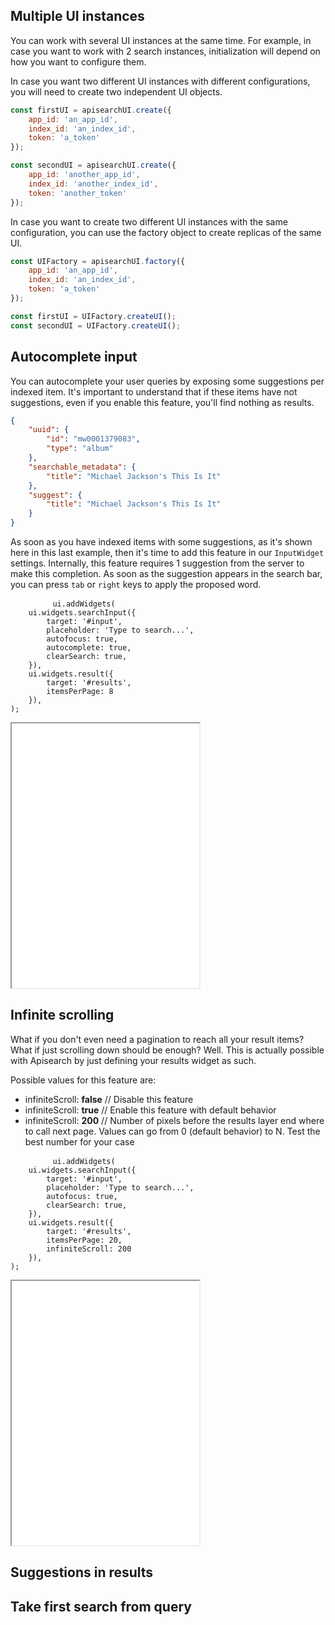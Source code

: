 ## Multiple UI instances

You can work with several UI instances at the same time. For example, in case
you want to work with 2 search instances, initialization will depend on how you
want to configure them.

In case you want two different UI instances with different configurations, you
will need to create two independent UI objects.

```javascript
const firstUI = apisearchUI.create({
    app_id: 'an_app_id',
    index_id: 'an_index_id',
    token: 'a_token'
});

const secondUI = apisearchUI.create({
    app_id: 'another_app_id',
    index_id: 'another_index_id',
    token: 'another_token'
});
```

In case you want to create two different UI instances with the same
configuration, you can use the factory object to create replicas of the same UI.

```javascript
const UIFactory = apisearchUI.factory({
    app_id: 'an_app_id',
    index_id: 'an_index_id',
    token: 'a_token'
});

const firstUI = UIFactory.createUI();
const secondUI = UIFactory.createUI();
```

## Autocomplete input

You can autocomplete your user queries by exposing some suggestions per indexed
item. It's important to understand that if these items have not suggestions,
even if you enable this feature, you'll find nothing as results.

```json
{
    "uuid": {
        "id": "mw0001379083",
        "type": "album"
    },
    "searchable_metadata": {
        "title": "Michael Jackson's This Is It"
    },
    "suggest": {
        "title": "Michael Jackson's This Is It"
    }
}
```

As soon as you have indexed items with some suggestions, as it's shown here in
this last example, then it's time to add this feature in our `InputWidget`
settings. Internally, this feature requires 1 suggestion from the server to make
this completion. As soon as the suggestion appears in the search bar, you can 
press `tab` or `right` keys to apply the proposed word.

<div class="row">
    <div class="col-lg-8 col-md-6 col-sm-12">
        <pre v-pre="" data-lang="javascript">
        <code lang="javascript">ui.addWidgets(
    ui.widgets.searchInput({
        target: '#input',
        placeholder: 'Type to search...',
        autofocus: true,
        autocomplete: true,
        clearSearch: true,
    }),
    ui.widgets.result({
        target: '#results',
        itemsPerPage: 8
    }),
);</code></pre>
    </div>
    <div class="col-lg-4 col-md-6 col-sm-12">
        <iframe scrolling="no" loading="lazy" src="/_iframe/search-input.html?with-autocomplete=true&num-results=8&as-grid=1&first-query=1" style="height: 423px;"></iframe>
    </div>
</div>

## Infinite scrolling

What if you don't even need a pagination to reach all your result items? What if
just scrolling down should be enough? Well. This is actually possible with 
Apisearch by just defining your results widget as such.

Possible values for this feature are:

- infiniteScroll: **false** // Disable this feature
- infiniteScroll: **true**  // Enable this feature with default behavior
- infiniteScroll: **200**   // Number of pixels before the results layer end where
to call next page. Values can go from 0 (default behavior) to N. Test the best
number for your case

<div class="row">
    <div class="col-lg-8 col-md-6 col-sm-12">
        <pre v-pre="" data-lang="javascript">
        <code lang="javascript">ui.addWidgets(
    ui.widgets.searchInput({
        target: '#input',
        placeholder: 'Type to search...',
        autofocus: true,
        clearSearch: true,
    }),
    ui.widgets.result({
        target: '#results',
        itemsPerPage: 20,
        infiniteScroll: 200
    }),
);</code></pre>
    </div>
    <div class="col-lg-4 col-md-6 col-sm-12">
        <iframe loading="lazy" src="/_iframe/search-input.html?num-results=20&as-grid=1&first-query=1&infinite-scroll=1" style="height: 423px;"></iframe>
    </div>
</div>

## Suggestions in results
## Take first search from query